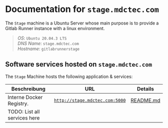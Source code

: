 # Documentation for `stage.mdctec.com`
The `Stage` machine is a Ubuntu Server whose main purpose is to provide a Gitlab Runner instance with a linux environment.

> *OS*:         `Ubuntu 20.04.3 LTS`  
> *DNS Name*:   `stage.mdctec.com`  
> *Hostname*:   `gitlabrunnerstage`

## Software services hosted on `stage.mdctec.com`
The `Stage` Machine hosts the following application & services:  

| Beschreibung | URL | Details |
|--- |--- |--- |
| Interne Docker Registry. | [`http://stage.mdctec.com:5000`](http://stage.mdctec.com:5000) | [README.md](./docker-registry.README.md) | 
| TODO: List all services here |

